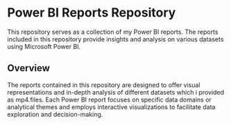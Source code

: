 # Power BI Reports Repository

This repository serves as a collection of my Power BI reports. The reports included in this repository provide insights and analysis on various datasets using Microsoft Power BI.

## Overview

The reports contained in this repository are designed to offer visual representations and in-depth analysis of different datasets which i provided as mp4.files. Each Power BI report focuses on specific data domains or analytical themes and employs interactive visualizations to facilitate data exploration and decision-making.



